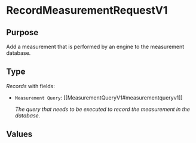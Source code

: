 # RecordMeasurementRequestV1

## Purpose

<!-- --8<-- [start:purpose] -->
Add a measurement that is performed by an engine to the measurement database.
<!-- --8<-- [end:purpose] -->

## Type

<!-- --8<-- [start:type] -->
<div class="type" markdown>


*Records* with fields:
- `Measurement Query`: [[MeasurementQueryV1#measurementqueryv1]]

  *The query that needs to be executed to record the measurement in the database.*


</div>
<!-- --8<-- [end:type] -->

## Values


